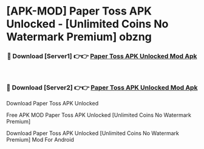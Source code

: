 # [APK-MOD] Paper Toss APK Unlocked - [Unlimited Coins No Watermark Premium] obzng



<div align="center">
<h3>🔴 Download [Server1] 👉👉 <a href="https://momento.my/?title=Paper_Toss_APK_Unlocked">Paper Toss APK Unlocked Mod Apk</a></h3><br>

<h3>🔴 Download [Server2] 👉👉 <a href="https://momento.my/?title=Paper_Toss_APK_Unlocked">Paper Toss APK Unlocked Mod Apk</a></h3>
</div>



Download Paper Toss APK Unlocked 

Free APK MOD Paper Toss APK Unlocked [Unlimited Coins No Watermark Premium]

Download Paper Toss APK Unlocked [Unlimited Coins No Watermark Premium] Mod For Android
